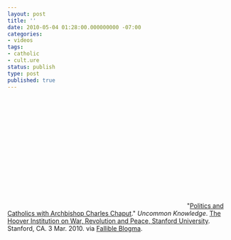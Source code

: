 ```yaml
---
layout: post
title: ''
date: 2010-05-04 01:28:00.000000000 -07:00
categories:
- videos
tags:
- catholic
- cult.ure
status: publish
type: post
published: true
---
```

<object width="400" height="251"><param name="movie" value="http://www.youtube.com/v/YY7u6wxkL0M&amp;rel=0&amp;egm=0&amp;showinfo=0&amp;fs=1" /><param name="wmode" value="transparent" /><param name="allowFullScreen" value="true" /><embed src="http://www.youtube.com/v/YY7u6wxkL0M&amp;rel=0&amp;egm=0&amp;showinfo=0&amp;fs=1" type="application/x-shockwave-flash" width="400" height="251" allowfullscreen="true" wmode="transparent"></embed></object>
	    "[Politics and Catholics with Archbishop Charles Chaput](http://www.youtube.com/watch?v=YY7u6wxkL0M)." _Uncommon Knowledge_. [The Hoover Institution on War, Revolution and Peace, Stanford University](http://www.hoover.org/). Stanford, CA. 3 Mar. 2010. via [Fallible Blogma](http://www.fallibleblogma.com/index.php/line-between-church-and-state-archbishop-chaput-opines/).
